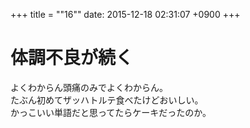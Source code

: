 +++
title = ""16""
date: 2015-12-18 02:31:07 +0900
+++

体調不良が続く
===
よくわからん頭痛のみでよくわからん。  
たぶん初めてザッハトルテ食べたけどおいしい。  
かっこいい単語だと思ってたらケーキだったのか。
